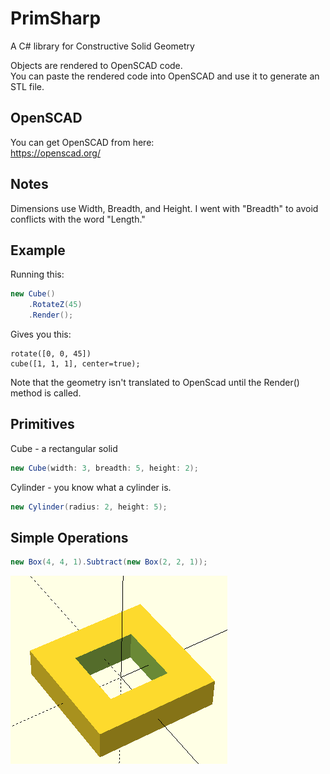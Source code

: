 # PrimSharp

A C# library for Constructive Solid Geometry  

Objects are rendered to OpenSCAD code.  
You can paste the rendered code into OpenSCAD and use it to generate an STL file.  

## OpenSCAD

You can get OpenSCAD from here:  
<https://openscad.org/>

## Notes

Dimensions use Width, Breadth, and Height.
I went with "Breadth" to avoid conflicts with the word "Length."

## Example

Running this: 

``` csharp
new Cube()
    .RotateZ(45)
    .Render();
```

Gives you this: 

``` openscad
rotate([0, 0, 45])
cube([1, 1, 1], center=true);
```

Note that the geometry isn't translated to OpenScad until the Render() method is called.

## Primitives

Cube - a rectangular solid

``` csharp
new Cube(width: 3, breadth: 5, height: 2);
```

Cylinder - you know what a cylinder is.

``` csharp
new Cylinder(radius: 2, height: 5);
```

## Simple Operations

``` csharp
new Box(4, 4, 1).Subtract(new Box(2, 2, 1));
```

![alt text](img/SolidCutoutExample.png)
